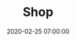 ---
title: 'Shop'
date: 2020-02-25 07:00:00
path: '/foot-brazil'
image: '../../images/foot_brazil.png'
---